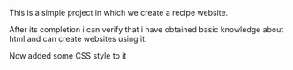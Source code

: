 This is a simple project in which we create a recipe website.

After its completion i can verify that i have obtained basic knowledge about html and can create websites using it.

Now added some CSS style to it